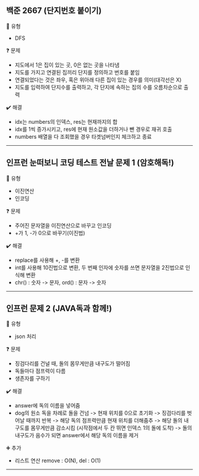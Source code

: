 ## 백준 2667 (단지번호 붙이기)
:pushpin: 유형
* DFS

:question: 문제
* 지도에서 1은 집이 있는 곳, 0은 없는 곳을 나타냄
* 지도를 가지고 연결된 집끼리 단지를 정의하고 번호를 붙임
* 연결되었다는 것은 좌우, 혹은 위아래 다른 집이 있는 경우를 의미(대각선은 X)
* 지도를 입력하여 단지수를 출력하고, 각 단지에 속하는 집의 수를 오름차순으로 출력

:heavy_check_mark: 해결
* idx는 numbers의 인덱스, res는 현재까지의 합
* idx를 1씩 증가시키고, res에 현재 원소값을 더하거나 뺀 경우로 재귀 호출
* numbers 배열을 다 조회했을 경우 타겟넘버인지 체크하고 종료
  
---

## 인프런 눈떠보니 코딩 테스트 전날 문제 1 (암호해독!)
:pushpin: 유형
* 이진연산
* 인코딩

:question: 문제
* 주어진 문자열을 이진연산으로 바꾸고 인코딩
* +가 1, -가 0으로 바꾸기(이진법)

:heavy_check_mark: 해결
* replace를 사용해 +, -를 변환
* int를 사용해 10진법으로 변환, 두 번째 인자에 숫자를 쓰면 문자열을 2진법으로 인식해 변환
* chr() : 숫자 -> 문자, ord() : 문자 -> 숫자
  
---

## 인프런 문제 2 (JAVA독과 함께!)
:pushpin: 유형
* json 처리

:question: 문제
* 징검다리를 건널 때, 돌의 몸무게만큼 내구도가 떨어짐
* 독들마다 점프력이 다름
* 생존자를 구하기

:heavy_check_mark: 해결
* answer에 독의 이름을 넣어줌
* dog의 원소 독을 차례로 돌을 건넘
  -> 현재 위치를 0으로 초기화
  -> 징검다리를 벗어날 때까지 반복
  -> 해당 독의 점프력만큼 현재 위치를 더해줌추
  -> 해당 돌의 내구도를 몸무게만큼 감소시킴 (시작점에서 두 칸 뛰면 인덱스 1의 돌에 도착)
  -> 돌의 내구도가 음수가 되면 answer에서 해당 독의 이름을 제거
  
:heavy_plus_sign: 추가
* 리스트 연산 remove : O(N), del : O(1)
  
---